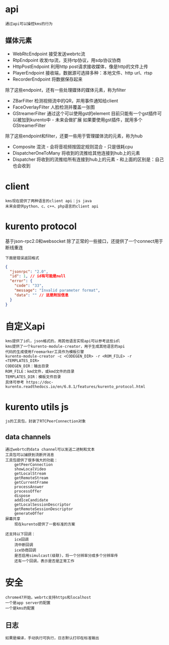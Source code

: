# api
    通过api可以操控kms的行为

## 媒体元素
* WebRtcEndpoint
    接受发送webrtc流
* RtpEndpoint
    收发rtp流，支持rtp协议，用sdp协议协商
* HttpPostEndpoint
    利用http post请求接收媒体，像是http的文件上传
* PlayerEndpoint
    接收端，数据源可选择多种：本地文件、http url、rtsp
* RecorderEndpoint
    将数据保存起来

除了这些endpoint，还有一些处理媒体的媒体元素，称为filter
* ZBarFilter
    检测视频流中的QR，并用事件通知给client
* FaceOverlayFilter
    人脸检测并覆盖一张图
* GStreamerFilter
    通过这个可以使用gst的element
    目前只能有一个gst插件可以被加到kurento中 - 未来会做扩展
    如果要使用gst插件，就用多个GStreamerFilter

除了这些endpoint和filter，还要一些用于管理媒体流的元素，称为hub
* Composite
    混流 - 会将音视频按固定规则混合 - 只是很耗cpu
* DispatcherOneToMany
    将收到的流推给其他连接到hub上的元素
* Dispatcher
    将收到的流推给所有连接到hub上的元素 - 和上面的区别是：自己也会收到

# client
    kms现在提供了两种语言的client api：js java
    未来会提供python、c、c++、php语言的client api

# kurento protocol
基于json-rpc2.0和websocket
    除了正常的一些接口，还提供了一个connect用于断线重连

    下面是错误返回格式
```json
{
  "jsonrpc": "2.0",
  "id": 1, // id有可能是null
  "error": {
    "code": "33",
    "message": "Invalid parameter format",
    "data": "" // 这是附加信息
  }
}
```

# 自定义api
    kms提供了idl，json格式的，用其他语言实现api可以参考这些idl
    kms提供了一个kurento-module-creator，用于生成其他语言的api
    代码的生成使用freemarker工具作为模板引擎
    kurento-module-creator -c <CODEGEN_DIR> -r <ROM_FILE> -r <TEMPLATES_DIR>
    CODEGEN_DIR：输出目录
    ROM_FILE：kmd文件，或kmd文件的目录
    TEMPLATES_DIR：模板文件目录
    具体可参考 https://doc-kurento.readthedocs.io/en/6.8.1/features/kurento_protocol.html

# kurento utils js
    js的工具包，封装了RTCPeerConnection对象
## data channels
    通过webrtc的data channel可以发送二进制和文本
    工具包可以捕获到流断开消息
    工具包提供了很多强大的功能：
        getPeerConnection
        showLocalVideo
        getLocalStream
        getRemoteStream
        getCurrentFrame
        processAnswer
        processOffer
        dispose
        addIceCandidate
        getLocalSessionDescriptor
        getRemoteSessionDescriptor
        generateOffer
    屏幕共享
        现在kurento提供了一套标准的方案

    还支持以下回调：
        ice回调
        流中断回调
        ice协商回调
        是否启用simulcast(级联)，将一个分辨率分成多个分辨率传
        还有一个回调，表示是否是正常工作

# 安全
    chrome47开始，webrtc支持https和localhost
    一个是app server的配置
    一个是kms的配置

## 日志
    如果是编译，手动执行可执行，日志默认打印在标准输出

